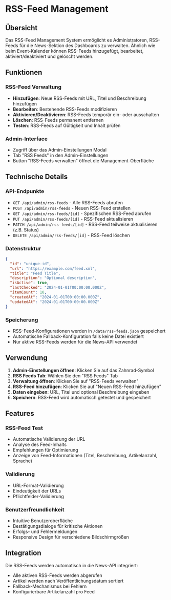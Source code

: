 # RSS-Feed Management

## Übersicht

Das RSS-Feed Management System ermöglicht es Administratoren, RSS-Feeds für die News-Sektion des Dashboards zu verwalten. Ähnlich wie beim Event-Kalender können RSS-Feeds hinzugefügt, bearbeitet, aktiviert/deaktiviert und gelöscht werden.

## Funktionen

### RSS-Feed Verwaltung
- **Hinzufügen**: Neue RSS-Feeds mit URL, Titel und Beschreibung hinzufügen
- **Bearbeiten**: Bestehende RSS-Feeds modifizieren
- **Aktivieren/Deaktivieren**: RSS-Feeds temporär ein- oder ausschalten
- **Löschen**: RSS-Feeds permanent entfernen
- **Testen**: RSS-Feeds auf Gültigkeit und Inhalt prüfen

### Admin-Interface
- Zugriff über das Admin-Einstellungen Modal
- Tab "RSS Feeds" in den Admin-Einstellungen
- Button "RSS-Feeds verwalten" öffnet die Management-Oberfläche

## Technische Details

### API-Endpunkte
- `GET /api/admin/rss-feeds` - Alle RSS-Feeds abrufen
- `POST /api/admin/rss-feeds` - Neuen RSS-Feed erstellen
- `GET /api/admin/rss-feeds/[id]` - Spezifischen RSS-Feed abrufen
- `PUT /api/admin/rss-feeds/[id]` - RSS-Feed aktualisieren
- `PATCH /api/admin/rss-feeds/[id]` - RSS-Feed teilweise aktualisieren (z.B. Status)
- `DELETE /api/admin/rss-feeds/[id]` - RSS-Feed löschen

### Datenstruktur
```json
{
  "id": "unique-id",
  "url": "https://example.com/feed.xml",
  "title": "Feed Title",
  "description": "Optional description",
  "isActive": true,
  "lastChecked": "2024-01-01T00:00:00.000Z",
  "itemCount": 10,
  "createdAt": "2024-01-01T00:00:00.000Z",
  "updatedAt": "2024-01-01T00:00:00.000Z"
}
```

### Speicherung
- RSS-Feed-Konfigurationen werden in `/data/rss-feeds.json` gespeichert
- Automatische Fallback-Konfiguration falls keine Datei existiert
- Nur aktive RSS-Feeds werden für die News-API verwendet

## Verwendung

1. **Admin-Einstellungen öffnen**: Klicken Sie auf das Zahnrad-Symbol
2. **RSS Feeds Tab**: Wählen Sie den "RSS Feeds" Tab
3. **Verwaltung öffnen**: Klicken Sie auf "RSS-Feeds verwalten"
4. **RSS-Feed hinzufügen**: Klicken Sie auf "Neuen RSS-Feed hinzufügen"
5. **Daten eingeben**: URL, Titel und optional Beschreibung eingeben
6. **Speichern**: RSS-Feed wird automatisch getestet und gespeichert

## Features

### RSS-Feed Test
- Automatische Validierung der URL
- Analyse des Feed-Inhalts
- Empfehlungen für Optimierung
- Anzeige von Feed-Informationen (Titel, Beschreibung, Artikelanzahl, Sprache)

### Validierung
- URL-Format-Validierung
- Eindeutigkeit der URLs
- Pflichtfelder-Validierung

### Benutzerfreundlichkeit
- Intuitive Benutzeroberfläche
- Bestätigungsdialoge für kritische Aktionen
- Erfolgs- und Fehlermeldungen
- Responsive Design für verschiedene Bildschirmgrößen

## Integration

Die RSS-Feeds werden automatisch in die News-API integriert:
- Alle aktiven RSS-Feeds werden abgerufen
- Artikel werden nach Veröffentlichungsdatum sortiert
- Fallback-Mechanismus bei Fehlern
- Konfigurierbare Artikelanzahl pro Feed
